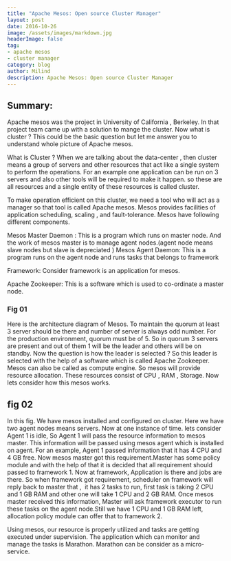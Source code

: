 ```yaml
---
title: "Apache Mesos: Open source Cluster Manager"
layout: post
date: 2016-10-26
image: /assets/images/markdown.jpg
headerImage: false
tag:
- apache mesos
- cluster manager
category: blog
author: Milind 
description: Apache Mesos: Open source Cluster Manager
---
```


## Summary:

Apache mesos was the project in University of California , Berkeley. In that project team came up with a solution to mange the cluster. Now what is cluster ? This could be the basic question but let me answer you to understand whole picture of Apache mesos.

What is Cluster ?
When we are talking about the data-center , then cluster means a group of servers and other resources that act like a single system to perform the operations. For an example one application can be run on 3 servers and also other tools will be required to make it happen. so these are all resources and a single entity of these resources is called cluster.

To make operation efficient on this cluster, we need a tool who will act as a manager so that tool is called Apache mesos. Mesos provides facilities of application scheduling, scaling , and fault-tolerance. Mesos have following different components.

Mesos Master Daemon :
This is a program which runs on master node. And the work of mesos master is to manage agent nodes.(agent node means slave nodes but slave is depreciated )
Mesos Agent Daemon:
This is a program runs on the agent node and runs tasks that belongs to framework

Framework:
Consider framework is an application for mesos.

Apache Zookeeper:
This is a software which is used to co-ordinate a master node.
### Fig 01 

Here is the architecture diagram of Mesos. To maintain the quorum at least 3 server should be there and number of server is always odd number. For the production environment, quorum must be of 5. So in quorum 3 servers are present and out of them 1 will be the leader and others will be on standby. Now the question is how the leader is selected ? So this leader is selected with the help of a software which is called Apache Zookeeper.
Mesos can also be called as compute engine. So mesos will provide resource allocation. These resources consist of CPU , RAM , Storage. Now lets consider how this mesos works.

## fig 02

In this fig. We have mesos installed and configured on cluster. Here we have two agent nodes means servers. Now at one instance of time. lets consider Agent 1 is idle, So Agent 1 will pass the resource information to mesos master. This information will be passed using mesos agent which is installed on agent. For an example, Agent 1 passed information that it has 4 CPU and 4 GB free. Now mesos master got this requirement.Master has some policy module and with the help of that it is decided that all requirement should passed to framework 1. Now at framework, Application is there and jobs are there. So when framework got requirement, scheduler on framework will reply back to master that ,  it has 2 tasks to run, first task is taking 2 CPU and 1 GB RAM and other one will take 1 CPU and 2 GB RAM. Once mesos master received this information, Master will ask framework executor to run these tasks on the agent node.Still we have 1 CPU and 1 GB RAM left, allocation policy module can offer that to framework 2.

Using mesos, our resource is properly utilized and tasks are getting executed under supervision. The application which can monitor and manage the tasks is Marathon.
Marathon can be consider as a micro-service.


